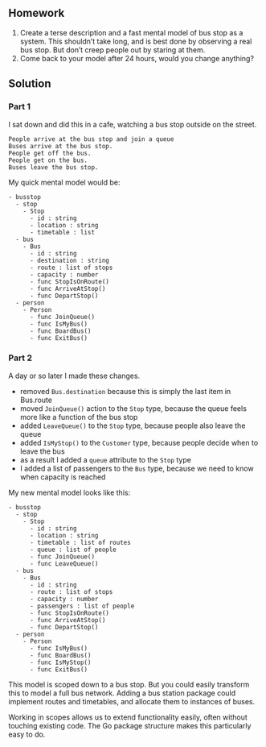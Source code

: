 ## Homework

1. Create a terse description and a fast mental model of bus stop as a system. This shouldn’t take long, and is best done by observing a real bus stop. But don’t creep people out by staring at them.
2. Come back to your model after 24 hours, would you change anything?

## Solution

### Part 1

I sat down and did this in a cafe, watching a bus stop outside on the street.

```
People arrive at the bus stop and join a queue
Buses arrive at the bus stop.
People get off the bus.
People get on the bus.
Buses leave the bus stop.
```

My quick mental model would be:

```
- busstop
  - stop
    - Stop
      - id : string
      - location : string
      - timetable : list
  - bus
    - Bus
      - id : string
      - destination : string
      - route : list of stops
      - capacity : number
      - func StopIsOnRoute()
      - func ArriveAtStop()
      - func DepartStop()
  - person
    - Person
      - func JoinQueue()
      - func IsMyBus()
      - func BoardBus()
      - func ExitBus()
```


### Part 2

A day or so later I made these changes. 

- removed `Bus.destination` because this is simply the last item in Bus.route
- moved `JoinQueue()` action to the `Stop` type, because the queue feels more like a function of the bus stop
- added `LeaveQueue()` to the `Stop` type, because people also leave the queue
- added `IsMyStop()` to the `Customer` type, because people decide when to leave the bus
- as a result I added a `queue` attribute to the `Stop` type
- I added a list of passengers to the `Bus` type, because we need to know when capacity is reached

My new mental model looks like this:

```
- busstop
  - stop
    - Stop
      - id : string
      - location : string
      - timetable : list of routes
      - queue : list of people
      - func JoinQueue()
      - func LeaveQueue()
  - bus
    - Bus
      - id : string
      - route : list of stops
      - capacity : number
      - passengers : list of people
      - func StopIsOnRoute()
      - func ArriveAtStop()
      - func DepartStop()
  - person
    - Person
      - func IsMyBus()
      - func BoardBus()
      - func IsMyStop()
      - func ExitBus()
```

This model is scoped down to a bus stop. But you could easily transform this to model a full bus network.  Adding a bus station package could implement routes and timetables, and allocate them to instances of buses.

Working in scopes allows us to extend functionality easily, often without touching existing code. The Go package structure makes this particularly easy to do.

